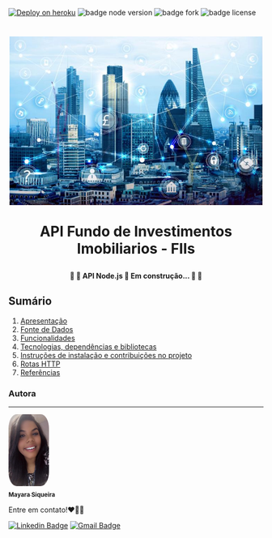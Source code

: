 [![Deploy on heroku](https://img.shields.io/badge/deploy-heroku.com-blueviolet)](https://projeto-fundos-imobiliarios.herokuapp.com/) 
![badge node version](https://img.shields.io/badge/node-v12.18.3-brightgreen)
![badge fork](https://img.shields.io/github/forks/maaysiq/projeto-final?style=social)
![badge license](https://img.shields.io/github/license/maaysiq/projeto-final?style=social)


<h1 align="center">
  <img src="imagens/fundosimob.png" alt="predios interligados " width="500">
<p align="center">API Fundo de Investimentos Imobiliarios - FIIs<p>
</h1>

<h4 align="center"> 
👷 🚧  API Node.js 🚀 Em construção... 🚧 👷  
</h4>


## **Sumário**

1. [Apresentação](#Apresentação)
2. [Fonte de Dados](#Fonte-de-dados)
4. [Funcionalidades](#Funcionalidades)
5. [Tecnologias, dependências e bibliotecas](#Tecnologias,-dependencias-e-bibliotecas)
6. [Instruções de instalação e contribuições no projeto](#Instrucoes-de-instalação-e-contribuições-no-projeto)
7. [Rotas HTTP](#Rotas-HTTP)
8. [Referências](#Referências)
 






































































### Autora
---

<a href="https://blog.rocketseat.com.br/author/thiago/">
 <img style="border-radius:20%;" src="imagens/ftomayara2.png" width="80px;" alt=""/>
 <br />
 <sub><b>Mayara Siqueira</b></sub></a>


 Entre em contato!❤️👋🏽


[![Linkedin Badge](https://img.shields.io/badge/-Mayara-blue?style=flat-square&logo=Linkedin&logoColor=white&link=https://www.linkedin.com/in/may-siqueira/)](https://www.linkedin.com/in/may-siqueira/) 
[![Gmail Badge](https://img.shields.io/badge/-maay.siqueiraa@gmail.com-c14438?style=flat-square&logo=Gmail&logoColor=white&link=mailto:maay.siqueiraa@gmail.com)](mailto:maay.siqueiraa@gmail.com)
